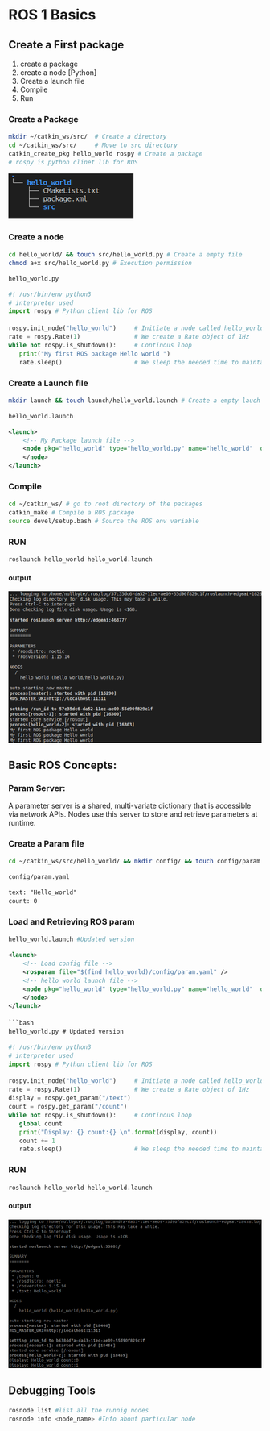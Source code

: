 # ROS 1 Basics
## Create a First package
1. create a package
2. create a node [Python]
3. Create a launch file
4. Compile
5. Run 

### Create a Package 
```bash
mkdir ~/catkin_ws/src/  # Create a directory
cd ~/catkin_ws/src/     # Move to src directory
catkin_create_pkg hello_world rospy # Create a package
# rospy is python clinet lib for ROS
```

![alt text](./images/dir_structure_1.png "directory")

### Create a node
```bash
cd hello_world/ && touch src/hello_world.py # Create a empty file
chmod a+x src/hello_world.py # Execution permission
```

```bash
hello_world.py
```

```python
#! /usr/bin/env python3 
# interpreter used
import rospy # Python client lib for ROS

rospy.init_node("hello_world")     # Initiate a node called hello_world
rate = rospy.Rate(1)               # We create a Rate object of 1Hz
while not rospy.is_shutdown():     # Continous loop
   print("My first ROS package Hello world ")
   rate.sleep()                    # We sleep the needed time to maintain the above Rate
```

### Create a Launch file
```bash
mkdir launch && touch launch/hello_world.launch # Create a empty lauch file
```
```bash
hello_world.launch
```

```xml
<launch>
    <!-- My Package launch file -->
    <node pkg="hello_world" type="hello_world.py" name="hello_world"  output="screen">
    </node>
</launch>
```

### Compile
```bash
cd ~/catkin_ws/ # go to root directory of the packages
catkin_make # Compile a ROS package
source devel/setup.bash # Source the ROS env variable
```

### RUN
```bash
roslaunch hello_world hello_world.launch
```

#### output
![alt text](./images/hw_output_1.png "directory")

## Basic ROS Concepts:
### Param Server:
A parameter server is a shared, multi-variate dictionary that is accessible via network APIs. Nodes use this server to store and retrieve parameters at runtime. 

### Create a Param file
```bash
cd ~/catkin_ws/src/hello_world/ && mkdir config/ && touch config/param.yaml
```
```bash
config/param.yaml
```

```xml
text: "Hello_world"
count: 0 
```

### Load and Retrieving ROS param 

```bash
hello_world.launch #Updated version
```

```xml
<launch>
    <!-- Load config file -->
    <rosparam file="$(find hello_world)/config/param.yaml" />
    <!-- hello world launch file -->
    <node pkg="hello_world" type="hello_world.py" name="hello_world"  output="screen">
    </node>
</launch>

```bash
hello_world.py # Updated version 
```

```python
#! /usr/bin/env python3 
# interpreter used
import rospy # Python client lib for ROS

rospy.init_node("hello_world")     # Initiate a node called hello_world
rate = rospy.Rate(1)               # We create a Rate object of 1Hz
display = rospy.get_param("/text")
count = rospy.get_param("/count")
while not rospy.is_shutdown():     # Continous loop
   global count
   print("Display: {} count:{} \n".format(display, count))
   count += 1
   rate.sleep()                    # We sleep the needed time to maintain the above Rate
```

### RUN
```bash
roslaunch hello_world hello_world.launch
```

#### output
![alt text](./images/hw_output_log2.png "directory")
## Debugging Tools

```bash
rosnode list #list all the runnig nodes
rosnode info <node_name> #Info about particular node
```

